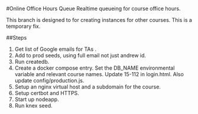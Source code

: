 #Online Office Hours Queue 
Realtime queueing for course office hours. 

This branch is designed to for creating instances for other courses. This is a temporary fix.

##Steps

1. Get list of Google emails for TAs .
2. Add to prod seeds, using full email not just andrew id. 
3. Run createdb. 
4. Create a docker compose entry. Set the DB_NAME environmental variable and relevant course names.  Update 15-112 in login.html.  Also update config/production.js. 
5. Setup an nginx virtual host and a subdomain for the course. 
6. Setup certbot and HTTPS. 
7. Start up nodeapp. 
8. Run knex seed.  

